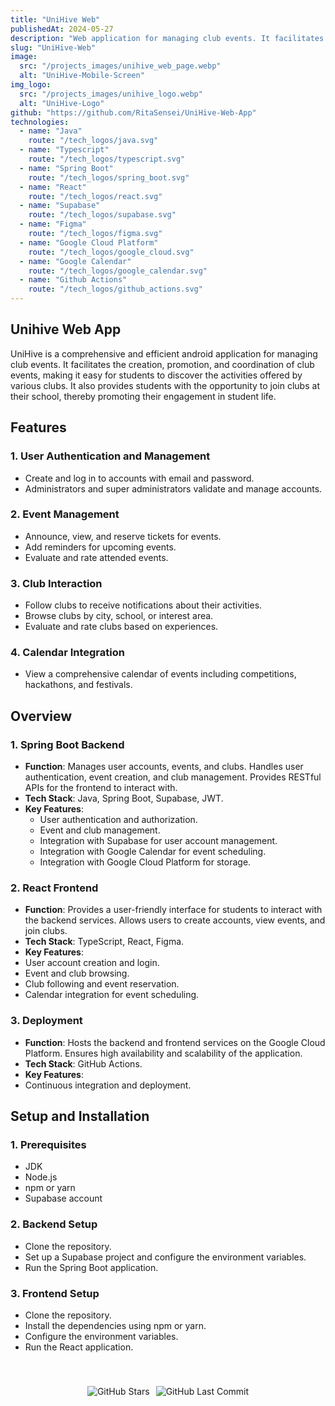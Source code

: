 ```yaml
---
title: "UniHive Web"
publishedAt: 2024-05-27
description: "Web application for managing club events. It facilitates the creation, promotion, and coordination of club events, making it easy for students to discover the activities offered by various clubs."
slug: "UniHive-Web"
image:
  src: "/projects_images/unihive_web_page.webp"
  alt: "UniHive-Mobile-Screen"
img_logo:
  src: "/projects_images/unihive_logo.webp"
  alt: "UniHive-Logo"
github: "https://github.com/RitaSensei/UniHive-Web-App"
technologies:
  - name: "Java"
    route: "/tech_logos/java.svg"
  - name: "Typescript"
    route: "/tech_logos/typescript.svg"
  - name: "Spring Boot"
    route: "/tech_logos/spring_boot.svg"
  - name: "React"
    route: "/tech_logos/react.svg"
  - name: "Supabase"
    route: "/tech_logos/supabase.svg"
  - name: "Figma"
    route: "/tech_logos/figma.svg"
  - name: "Google Cloud Platform"
    route: "/tech_logos/google_cloud.svg"
  - name: "Google Calendar"
    route: "/tech_logos/google_calendar.svg"
  - name: "Github Actions"
    route: "/tech_logos/github_actions.svg"
---
```


## Unihive Web App

UniHive is a comprehensive and efficient android application for managing club events. It facilitates the creation, promotion, and coordination of club events, making it easy for students to discover the activities offered by various clubs. It also provides students with the opportunity to join clubs at their school, thereby promoting their engagement in student life.

## Features

### 1. **User Authentication and Management**

- Create and log in to accounts with email and password.
- Administrators and super administrators validate and manage accounts.

### 2. **Event Management**

- Announce, view, and reserve tickets for events.
- Add reminders for upcoming events.
- Evaluate and rate attended events.

### 3. **Club Interaction**

- Follow clubs to receive notifications about their activities.
- Browse clubs by city, school, or interest area.
- Evaluate and rate clubs based on experiences.

### 4. **Calendar Integration**

- View a comprehensive calendar of events including competitions, hackathons, and festivals.

## Overview

### 1. **Spring Boot Backend**

- **Function**: Manages user accounts, events, and clubs. Handles user authentication, event creation, and club management. Provides RESTful APIs for the frontend to interact with.
- **Tech Stack**: Java, Spring Boot, Supabase, JWT.
- **Key Features**:
  - User authentication and authorization.
  - Event and club management.
  - Integration with Supabase for user account management.
  - Integration with Google Calendar for event scheduling.
  - Integration with Google Cloud Platform for storage.

### 2. **React Frontend**

- **Function**: Provides a user-friendly interface for students to interact with the backend services. Allows users to create accounts, view events, and join clubs.
- **Tech Stack**: TypeScript, React, Figma.
- **Key Features**:
- User account creation and login.
- Event and club browsing.
- Club following and event reservation.
- Calendar integration for event scheduling.

### 3. **Deployment**

- **Function**: Hosts the backend and frontend services on the Google Cloud Platform. Ensures high availability and scalability of the application.
- **Tech Stack**: GitHub Actions.
- **Key Features**:
- Continuous integration and deployment.

## Setup and Installation

### 1. **Prerequisites**

- JDK
- Node.js
- npm or yarn
- Supabase account

### 2. **Backend Setup**

- Clone the repository.
- Set up a Supabase project and configure the environment variables.
- Run the Spring Boot application.

### 3. **Frontend Setup**

- Clone the repository.
- Install the dependencies using npm or yarn.
- Configure the environment variables.
- Run the React application.

<div style="display: flex; justify-content: center; padding-top: 40px">
  <img src="https://img.shields.io/github/stars/RitaSensei/UniHive-Web-App" alt="GitHub Stars" style="margin-right: 10px;"/>
  <img src="https://img.shields.io/github/last-commit/RitaSensei/UniHive-Web-App" alt="GitHub Last Commit" />
</div>
